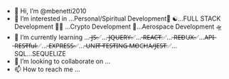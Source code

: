- 👋 Hi, I’m @mbenetti2010
- 👀 I’m interested in ...Personal/Spiritual Development💟 ☯️...FULL STACK Development 👨‍💻 ...Crypto Development 💱...Aerospace Development 🛸
- 🌱 I’m currently learning ... ̶J̶S̶✅... ̶J̶Q̶U̶E̶R̶Y̶✅... ̶R̶E̶A̶C̶T̶✅... ̶R̶E̶D̶U̶X̶✅...A̶P̶I̶ ̶R̶E̶S̶T̶f̶u̶l̶✅... ̶E̶X̶P̶R̶E̶S̶S̶✅... ̶U̶N̶I̶T̶ ̶T̶E̶S̶T̶I̶N̶G̶ ̶M̶O̶C̶H̶A̶/̶J̶E̶S̶T̶✅... SQL...SEQUELIZE
- 💞️ I’m looking to collaborate on ...
- 📫 How to reach me ...

<!---
mbenetti2010/mbenetti2010 is a ✨ special ✨ repository because its `README.md` (this file) appears on your GitHub profile.
You can click the Preview link to take a look at your changes.
--->
